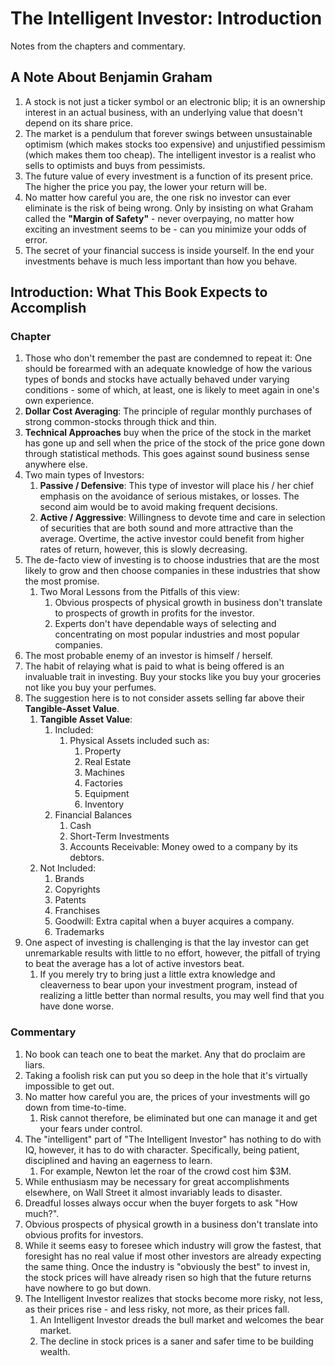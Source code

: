 # The Intelligent Investor: Introduction
Notes from the chapters and commentary.

## A Note About Benjamin Graham

1. A stock is not just a ticker symbol or an electronic blip; it is an ownership interest in an actual business, with an underlying value that doesn't depend on its share price.
2. The market is a pendulum that forever swings between unsustainable optimism (which makes stocks too expensive) and unjustified pessimism (which makes them too cheap). The intelligent investor is a realist who sells to optimists and buys from pessimists.
3. The future value of every investment is a function of its present price. The higher the price you pay, the lower your return will be. 
4. No matter how careful you are, the one risk no investor can ever eliminate is the risk of being wrong. Only by insisting on what Graham called the __"Margin of Safety"__ - never overpaying, no matter how exciting an investment seems to be - can you minimize your odds of error. 
5. The secret of your financial success is inside yourself. In the end your investments behave is much less important than how you behave. 

## Introduction: What This Book Expects to Accomplish 
### Chapter
1. Those who don't remember the past are condemned to repeat it: One should be forearmed with an adequate knowledge of how the various types of bonds and stocks have actually behaved under varying conditions - some of which, at least, one is likely to meet again in one's own experience.
2. __Dollar Cost Averaging__: The principle of regular monthly purchases of strong common-stocks through thick and thin.  
3. __Technical Approaches__ buy when the price of the stock in the market has gone up and sell when the price of the stock of the price gone down through statistical methods. This goes against sound business sense anywhere else. 
4. Two main types of Investors:
   1. __Passive / Defensive__: This type of investor will place his / her chief emphasis on the avoidance of serious mistakes, or losses. The second aim would be to avoid making frequent decisions.
   2. __Active / Aggressive__: Willingness to devote time and care in selection of securities that are both sound and more attractive than the average. 
   Overtime, the active investor could benefit from higher rates of return, however, this is slowly decreasing. 
5. The de-facto view of investing is to choose industries that are the most likely to grow and then choose companies in these industries that show the most promise. 
   1. Two Moral Lessons from the Pitfalls of this view: 
      1. Obvious prospects of physical growth in business don't translate to prospects of growth in profits for the investor.
      2. Experts don't have dependable ways of selecting and concentrating on most popular industries and most popular companies.
6. The most probable enemy of an investor is himself / herself. 
7. The habit of relaying what is paid to what is being offered is an invaluable trait in investing. Buy your stocks like you buy your groceries not like you buy your perfumes. 
8. The suggestion here is to not consider assets selling far above their __Tangible-Asset Value__.
   1. __Tangible Asset Value__:
      1. Included: 
         1. Physical Assets included such as: 
            1. Property
            2. Real Estate
            3. Machines 
            4. Factories
            5. Equipment
            6. Inventory
      2. Financial Balances
         1. Cash
         2. Short-Term Investments
         3. Accounts Receivable: Money owed to a company by its debtors.
   2. Not Included:
      1. Brands
      2. Copyrights 
      3. Patents
      4. Franchises
      5. Goodwill: Extra capital when a buyer acquires a company.
      6. Trademarks
9. One aspect of investing is challenging is that the lay investor can get unremarkable results with little to no effort, however, the pitfall of trying to beat the average has a lot of active investors beat.
   1. If you merely try to bring just a little extra knowledge and cleaverness to bear upon your investment program, instead of realizing a little better than normal results, you may well find that you have done worse.

### Commentary
1. No book can teach one to beat the market. Any that do proclaim are liars.
2.  Taking a foolish risk can put you so deep in the hole that it's virtually impossible to get out.
3.  No matter how careful you are, the prices of your investments will go down from time-to-time.
    1.  Risk cannot therefore, be eliminated but one can manage it and get your fears under control.
4.  The "intelligent" part of "The Intelligent Investor" has nothing to do with IQ, however, it has to do with character. Specifically, being patient, disciplined and having an eagerness to learn.
    1.  For example, Newton let the roar of the crowd cost him $3M. 
5.  While enthusiasm may be necessary for great accomplishments elsewhere, on Wall Street it almost invariably leads to disaster.
6.  Dreadful losses always occur when the buyer forgets to ask "How much?".
7.  Obvious prospects of physical growth in a business don't translate into obvious profits for investors.
8.  While it seems easy to foresee which industry will grow the fastest, that foresight has no real value if most other investors are already expecting the same thing. Once the industry is "obviously the best" to invest in, the stock prices will have already risen so high that the future returns have nowhere to go but down. 
9. The Intelligent Investor realizes that stocks become more risky, not less, as their prices rise - and less risky, not more, as their prices fall. 
   1. An Intelligent Investor dreads the bull market and welcomes the bear market.
   2. The decline in stock prices is a saner and safer time to be building wealth.
